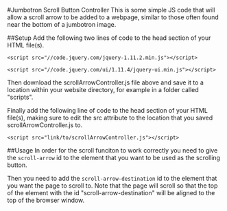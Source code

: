 #Jumbotron Scroll Button Controller
This is some simple JS code that will allow a scroll arrow to be added to a webpage, similar to those often found near the bottom of a jumbotron image.

##Setup
Add the following two lines of code to the head section of your HTML file(s).

`<script src="//code.jquery.com/jquery-1.11.2.min.js"></script>`

`<script src="//code.jquery.com/ui/1.11.4/jquery-ui.min.js"></script>`

Then download the scrollArrowController.js file above and save it to a location within your website directory, for example in a folder called "scripts".

Finally add the following line of code to the head section of your HTML file(s), making sure to edit the src attribute to the location that you saved scrollArrowController.js to.

`<script src="link/to/scrollArrowController.js"></script>`

##Usage
In order for the scroll funciton to work correctly you need to give the `scroll-arrow` id to the element that you want to be used as the scrolling button.

Then you need to add the `scroll-arrow-destination` id to the element that you want the page to scroll to. Note that the page will scroll so that the top of the element with the id "scroll-arrow-destination" will be aligned to the top of the browser window.